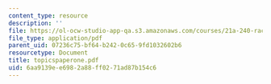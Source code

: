 ```yaml
---
content_type: resource
description: ''
file: https://ol-ocw-studio-app-qa.s3.amazonaws.com/courses/21a-240-race-and-science-spring-2004/6aa9139ee6982a88ff0271ad87b154c6_topicspaperone.pdf
file_type: application/pdf
parent_uid: 07236c75-bf64-b242-0c65-9fd1032602b6
resourcetype: Document
title: topicspaperone.pdf
uid: 6aa9139e-e698-2a88-ff02-71ad87b154c6
---
```

